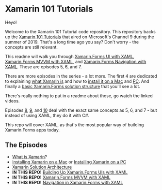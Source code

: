 # Xamarin 101 Tutorials

Heyo!

Welcome to the Xamarin 101 Tutorial code repository. This repository backs up the [Xamarin 101 Tutorials](https://channel9.msdn.com/Series/Xamarin-101?WT.mc_id=xamarin101-github-masoucou) that aired on Microsoft's Channel 9 during the summer of 2019. That's a long time ago you say? Don't worry - the concepts are still relevant.

This readme will walk you through  [Xamarin.Forms UI with XAML](https://channel9.msdn.com/Series/Xamarin-101/XamarinForms-UI-with-XAML-5-of-11?WT.mc_id=xamarin101-github-masoucou), [Xamarin.Forms MVVM with XAML](https://channel9.msdn.com/Series/Xamarin-101/XamarinForms-Navigation-with-XAML-7-of-11?WT.mc_id=xamarin101-github-masoucou), and [Xamarin.Forms Navigation with XAML](https://channel9.msdn.com/Series/Xamarin-101/XamarinForms-Navigation-with-XAML-7-of-11?WT.mc_id=xamarin101-github-masoucou). These are episodes 5, 6, and 7.

There are more episodes in the series - a lot more. The first 4 are dedicated to explaining [what Xamarin is](https://channel9.msdn.com/Series/Xamarin-101/What-is-Xamarin-1-of-11?WT.mc_id=xamarin101-github-masoucou) and how to [install it on a Mac](https://channel9.msdn.com/Series/Xamarin-101/Installing-Xamarin-on-a-Mac-3-of-11?WT.mc_id=xamarin101-github-masoucou) and [PC](https://channel9.msdn.com/Series/Xamarin-101/Installing-Xamarin-on-a-PC-2-of-11?WT.mc_id=xamarin101-github-masoucou). And finally a [basic Xamarin.Forms solution structure](https://channel9.msdn.com/Series/Xamarin-101/Xamarin-Solution-Architecture-4-of-11?WT.mc_id=xamarin101-github-masoucou) that you'll see a lot.

There's really nothing to put in a readme about those, go watch the linked videos.

Episodes [8](https://channel9.msdn.com/Series/Xamarin-101/Single-Page-UI-in-C-8-of-11?WT.mc_id=xamarin101-github-masoucou), [9](https://channel9.msdn.com/Series/Xamarin-101/XamarinForms-MVVM-in-C-9-of-11?WT.mc_id=xamarin101-github-masoucou), and [10](https://channel9.msdn.com/Series/Xamarin-101/XamarinForms-Navigation-in-C-10-of-11?WT.mc_id=xamarin101-github-masoucou) deal with the exact same concepts as 5, 6, and 7 - but instead of using XAML, they do it with C#.

This repo will cover XAML, as that's the most popular way of building Xamarin.Forms apps today.

## The Episodes

- [What is Xamarin](https://channel9.msdn.com/Series/Xamarin-101/What-is-Xamarin-1-of-11?WT.mc_id=xamarin101-github-masoucou)?
- [Installing Xamarin on a Mac](https://channel9.msdn.com/Series/Xamarin-101/Installing-Xamarin-on-a-Mac-3-of-11?WT.mc_id=xamarin101-github-masoucou) or [Installing Xamarin on a PC](https://channel9.msdn.com/Series/Xamarin-101/Installing-Xamarin-on-a-PC-2-of-11?WT.mc_id=xamarin101-github-masoucou)
- [Xamarin Solution Architecture](https://channel9.msdn.com/Series/Xamarin-101/Xamarin-Solution-Architecture-4-of-11?WT.mc_id=xamarin101-github-masoucou)
- **IN THIS REPO!** [Building Up Xamarin.Forms UIs with XAML](xaml-ui)
- **IN THIS REPO!** [Xamarin.Forms MVVM with XAML](xaml-mvvm)
- **IN THIS REPO!** [Navigation in Xamarin.Forms with XAML](xaml-navigation)
